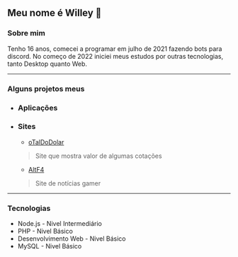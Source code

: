## Meu nome é Willey 👋

### Sobre mim
Tenho 16 anos, comecei a programar em julho de 2021 fazendo bots para discord. No começo de 2022 iniciei meus estudos por outras tecnologias, tanto Desktop quanto Web.

---

### Alguns projetos meus

- ### Aplicações
  
- ### Sites
  - [oTalDoDolar](https://otaldodolar.cf)
  > Site que mostra valor de algumas cotações

  - [AltF4](https://altf4.cf)
  > Site de notícias gamer
---

### Tecnologias

- Node.js - Nivel Intermediário
- PHP - Nivel Básico
- Desenvolvimento Web - Nivel Básico
- MySQL - Nivel Básico
